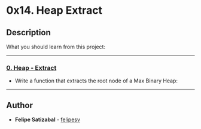 # 0x14. Heap Extract

## Description
What you should learn from this project:

---

### [0. Heap - Extract](./0-heap_extract.c)
* Write a function that extracts the root node of a Max Binary Heap:

---

## Author
* **Felipe Satizabal** - [felipesv](https://github.com/felipesv)